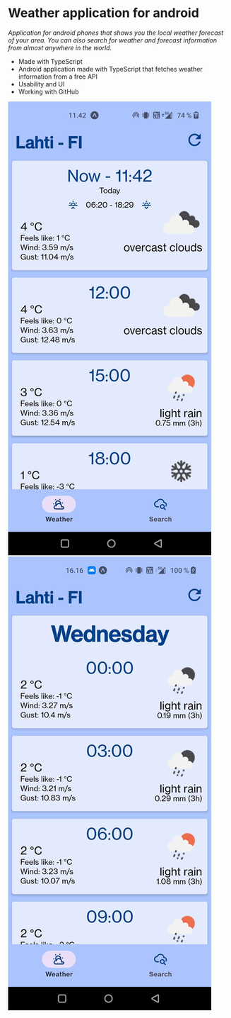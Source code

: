 # Weather application for android 
*Application for android phones that shows you the local weather forecast of your area. You can also search for weather and forecast information from almost anywhere in the world.*

- Made with TypeScript
- Android application made with TypeScript that fetches weather information from a free API
- Usability and UI
- Working with GitHub

<img alt="appImage" src="./images/weatherNow.jpg " height="50%"> <img alt="appImage2" src="./images/weatherNext.jpg " height="50%">
